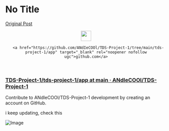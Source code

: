 # No Title

[Original Post](https://discourse.onlinedegree.iitm.ac.in/t/164277/459)

<aside class="onebox githubfolder" data-onebox-src="https://github.com/ANdIeCOOl/TDS-Project-1/tree/main/tds-project-1/app">
  <header class="source">
      <img src="https://github.githubassets.com/favicons/favicon.svg" class="site-icon" width="32" height="32">

      <a href="https://github.com/ANdIeCOOl/TDS-Project-1/tree/main/tds-project-1/app" target="_blank" rel="noopener nofollow ugc">github.com</a>
  </header>

  <article class="onebox-body">
    <h3><a href="https://github.com/ANdIeCOOl/TDS-Project-1/tree/main/tds-project-1/app" target="_blank" rel="noopener nofollow ugc">TDS-Project-1/tds-project-1/app at main · ANdIeCOOl/TDS-Project-1</a></h3>


  <p><span class="label1">Contribute to ANdIeCOOl/TDS-Project-1 development by creating an account on GitHub.</span></p>

  </article>

  <div class="onebox-metadata">
    
    
  </div>

  <div style="clear: both"></div>
</aside>
<p>
i keep updating, check this</p>

![Image](https://github.githubassets.com/favicons/favicon.svg)